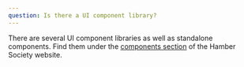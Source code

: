 ```yaml
---
question: Is there a UI component library?
---
```


There are several UI component libraries as well as standalone components. Find them under the [components section](https://hambersociety.web.app/components) of the Hamber Society website.
